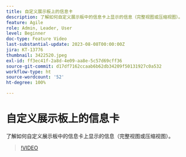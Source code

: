 ```yaml
---
title: 自定义展示板上的信息卡
description: 了解如何自定义展示板中的信息卡上显示的信息（完整视图或压缩视图）。
feature: Agile
role: Admin, Leader, User
level: Beginner
doc-type: Feature Video
last-substantial-update: 2023-08-08T00:00:00Z
jira: KT-13776
thumbnail: 3422520.jpeg
exl-id: ff3ec41f-2a8d-4e09-aa8e-5c57d69cff36
source-git-commit: d17df7162ccaab6b62db34209f50131927c0a532
workflow-type: ht
source-wordcount: '52'
ht-degree: 100%

---
```


# 自定义展示板上的信息卡

了解如何自定义展示板中的信息卡上显示的信息（完整视图或压缩视图）。

>[!VIDEO](https://video.tv.adobe.com/v/3446541/?quality=12&learn=on&enablevpops&captions=chi_hans)
